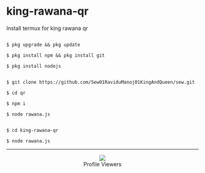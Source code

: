 # king-rawana-qr
Install termux for king rawana qr
```

$ pkg upgrade && pkg update

$ pkg install npm && pkg install git

$ pkg install nodejs

```

```

$ git clone https://github.com/Sew01RaviduManoj01KingAndQueen/sew.git

$ cd qr

$ npm i

$ node rawana.js

```

```

$ cd king-rawana-qr

$ node rawana.js

```

***

<div align="center"><img src="https://profile-counter.glitch.me/ravindu01manoj/count.svg" /><br>Profile Viewers</div>

